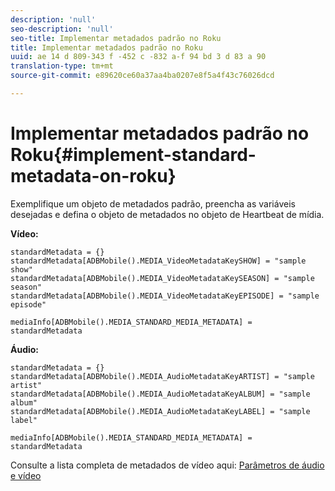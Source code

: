 ```yaml
---
description: 'null'
seo-description: 'null'
seo-title: Implementar metadados padrão no Roku
title: Implementar metadados padrão no Roku
uuid: ae 14 d 809-343 f -452 c -832 a-f 94 bd 3 d 83 a 90
translation-type: tm+mt
source-git-commit: e89620ce60a37aa4ba0207e8f5a4f43c76026dcd

---
```



# Implementar metadados padrão no Roku{#implement-standard-metadata-on-roku}

Exemplifique um objeto de metadados padrão, preencha as variáveis desejadas e defina o objeto de metadados no objeto de Heartbeat de mídia.

**Vídeo:**

```
standardMetadata = {} 
standardMetadata[ADBMobile().MEDIA_VideoMetadataKeySHOW] = "sample show" 
standardMetadata[ADBMobile().MEDIA_VideoMetadataKeySEASON] = "sample season" 
standardMetadata[ADBMobile().MEDIA_VideoMetadataKeyEPISODE] = "sample episode" 

mediaInfo[ADBMobile().MEDIA_STANDARD_MEDIA_METADATA] = standardMetadata 
```

**Áudio:**

```
standardMetadata = {} 
standardMetadata[ADBMobile().MEDIA_AudioMetadataKeyARTIST] = "sample artist" 
standardMetadata[ADBMobile().MEDIA_AudioMetadataKeyALBUM] = "sample album" 
standardMetadata[ADBMobile().MEDIA_AudioMetadataKeyLABEL] = "sample label"

mediaInfo[ADBMobile().MEDIA_STANDARD_MEDIA_METADATA] = standardMetadata 
```

Consulte a lista completa de metadados de vídeo aqui: [Parâmetros de áudio e vídeo](/help/metrics-and-metadata/audio-video-parameters.md)

